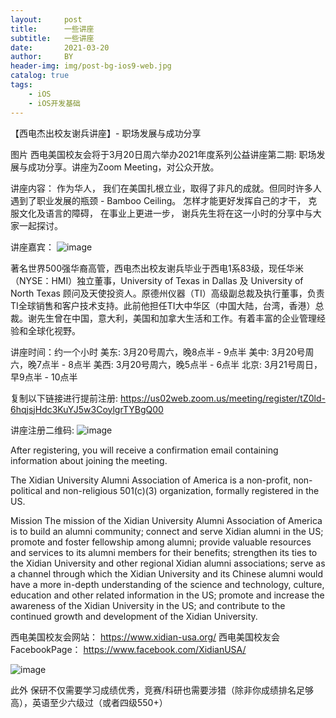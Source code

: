 ```yaml
---
layout:     post
title:      一些讲座
subtitle:   一些讲座 
date:       2021-03-20
author:     BY
header-img: img/post-bg-ios9-web.jpg
catalog: true
tags:
    - iOS
    - iOS开发基础
---
```

【西电杰出校友谢兵讲座】- 职场发展与成功分享

图片
西电美国校友会将于3月20日周六举办2021年度系列公益讲座第二期: 职场发展与成功分享。讲座为Zoom Meeting，对公众开放。

讲座内容：
作为华人， 我们在美国扎根立业，取得了非凡的成就。但同时许多人遇到了职业发展的瓶颈 - Bamboo Ceiling。  怎样才能更好发挥自己的才干， 克服文化及语言的障碍， 在事业上更进一步， 谢兵先生将在这一小时的分享中与大家一起探讨。

讲座嘉宾：
![image](https://user-images.githubusercontent.com/24884878/111858654-8fb33f00-8975-11eb-8b2b-a16c3b34a63c.png)

著名世界500强华裔高管，西电杰出校友谢兵毕业于西电1系83级，现任华米（NYSE：HMI）独立董事，University of Texas in Dallas 及 University of North Texas 顾问及天使投资人。原德州仪器（TI）高级副总裁及执行董事，负责TI全球销售和客户技术支持。此前他担任TI大中华区（中国大陆，台湾，香港）总裁。谢先生曾在中国，意大利，美国和加拿大生活和工作。有着丰富的企业管理经验和全球化视野。

讲座时间：约一个小时
美东:  3月20号周六，晚8点半 - 9点半
美中:  3月20号周六，晚7点半 - 8点半
美西:  3月20号周六，晚5点半 - 6点半
北京:  3月21号周日，早9点半 - 10点半

复制以下链接进行提前注册:
https://us02web.zoom.us/meeting/register/tZ0ld-6hqjsjHdc3KuYJ5w3CoylgrTYBgQ00

讲座注册二维码:
![image](https://user-images.githubusercontent.com/24884878/111858669-9c379780-8975-11eb-82ef-62b29ebcf0ae.png)

After registering, you will receive a confirmation email containing information about joining the meeting.


The Xidian University Alumni Association of America is a non-profit, non-political and non-religious 501(c)(3) organization, formally registered in the US.

Mission 
The mission of the Xidian University Alumni Association of America is to build an alumni community; connect and serve Xidian alumni in the US; promote and foster fellowship among alumni; provide valuable resources and services to its alumni members for their benefits; strengthen its ties to the Xidian University and other regional Xidian alumni associations; serve as a channel through which the Xidian University and its Chinese alumni would have a more in-depth understanding of the science and technology, culture, education and other related information in the US; promote and increase the awareness of the Xidian University in the US; and contribute to the continued growth and development of the Xidian University.


西电美国校友会网站：
https://www.xidian-usa.org/
西电美国校友会FacebookPage：
https://www.facebook.com/XidianUSA/




![image](https://user-images.githubusercontent.com/24884878/111858681-b5d8df00-8975-11eb-8c5d-396bf86568da.png)




此外 保研不仅需要学习成绩优秀，竞赛/科研也需要涉猎（除非你成绩排名足够高），英语至少六级过（或者四级550+）






